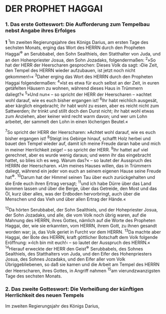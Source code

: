 # DER PROPHET HAGGAI

### 1. Das erste Gotteswort: Die Aufforderung zum Tempelbau nebst Angabe ihres Erfolges

__1__
<sup>1</sup>Im zweiten Regierungsjahre des Königs Darius, am ersten Tage des sechsten Monats, erging das Wort des HERRN durch den Propheten Haggai<sup title="vgl. Esr 5">&#x2732;</sup> an Serubbabel, den Sohn Sealthiels, den Statthalter von Juda, und an den Hohenpriester Josua, den Sohn Jozadaks, folgendermaßen:
<sup>2</sup>»So hat der HERR der Heerscharen gesprochen: Dieses Volk da sagt: ›Die Zeit, den Tempel des HERRN wieder aufzubauen, ist jetzt noch nicht gekommen!‹«
<sup>3</sup>Daher erging das Wort des HERRN durch den Propheten Haggai folgendermaßen:
<sup>4</sup>»Ist es etwa für euch selbst an der Zeit, in euren getäfelten Häusern zu wohnen, während dieses Haus in Trümmern daliegt?«
<sup>5</sup>»Und nun« – so spricht der HERR der Heerscharen – »achtet wohl darauf, wie es euch bisher ergangen ist!
<sup>6</sup>Ihr habt reichlich ausgesät, aber kärglich eingebracht; ihr habt wohl zu essen, aber es reicht nicht zum Sattwerden; ihr trinkt und stillt doch den Durst nicht; ihr habt wohl etwas zum Anziehen, aber keiner wird recht warm davon; und wer um Lohn arbeitet, der sammelt den Lohn in einen löcherigen Beutel.«

<sup>7</sup>So spricht der HERR der Heerscharen: »Achtet wohl darauf, wie es euch bisher ergangen ist!
<sup>8</sup>Steigt ins Gebirge hinauf, schafft Holz herbei und bauet den Tempel wieder auf, damit ich meine Freude daran habe und mich in meiner Herrlichkeit zeige! – so spricht der HERR.
<sup>9</sup>Ihr hattet auf viel gerechnet, aber es wurde wenig daraus; und wenn ihr das eingebracht hattet, so blies ich es weg. Warum das?« – so lautet der Ausspruch des HERRN der Heerscharen. »Um meines Hauses willen, das in Trümmern daliegt, während ein jeder von euch an seinem eigenen Hause seine Freude hat<sup title="oder: für sein eigenes Haus eifrig sorgt">&#x2732;</sup>.
<sup>10</sup>Darum hat der Himmel seinen Tau über euch zurückgehalten und die Erde euch ihren Ertrag versagt;
<sup>11</sup>und ich habe Dürre über das Land kommen lassen und über die Berge, über das Getreide, den Most und das Öl, kurz über alles, was der Erdboden hervorbringt, auch über die Menschen und das Vieh und über allen Ertrag der Hände.«

<sup>12</sup>Da hörten Serubbabel, der Sohn Sealthiels, und der Hohepriester Josua, der Sohn Jozadaks, und alle, die vom Volk noch übrig waren, auf die Mahnung des HERRN, ihres Gottes, nämlich auf die Worte des Propheten Haggai, der, wie sie erkannten, vom HERRN, ihrem Gott, zu ihnen gesandt worden war; ja, das Volk geriet in Furcht vor dem HERRN.
<sup>13</sup>Da machte aber Haggai, der Bote des HERRN, kraft göttlicher Botschaft dem Volk folgende Eröffnung: »›Ich bin mit euch!‹ – so lautet der Ausspruch des HERRN.«
<sup>14</sup>Hierauf erweckte der HERR den Geist<sup title="oder: Eifer">&#x2732;</sup> Serubbabels, des Sohnes Sealthiels, des Statthalters von Juda, und den Eifer des Hohenpriesters Josua, des Sohnes Jozadaks, und den Eifer aller vom Volk Übriggebliebenen, so daß sie kamen und die Arbeit am Tempel des HERRN der Heerscharen, ihres Gottes, in Angriff nahmen
<sup>15</sup>am vierundzwanzigsten Tage des sechsten Monats.

### 2. Das zweite Gotteswort: Die Verheißung der künftigen Herrlichkeit des neuen Tempels

Im zweiten Regierungsjahr des Königs Darius,